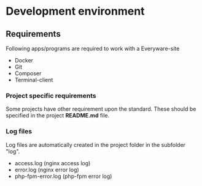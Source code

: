 # Development environment

## Requirements

Following apps/programs are required to work with a Everyware-site

* Docker
* Git
* Composer 
* Terminal-client

### Project specific requirements

Some projects have other requirement upon the standard. These should be specified in the project **README.md** file.

### Log files

Log files are automatically created in the project folder in the subfolder "log".

* access.log \(nginx access log\)
* error.log \(nginx error log\)
* php-fpm-error.log \(php-fpm error log\)



